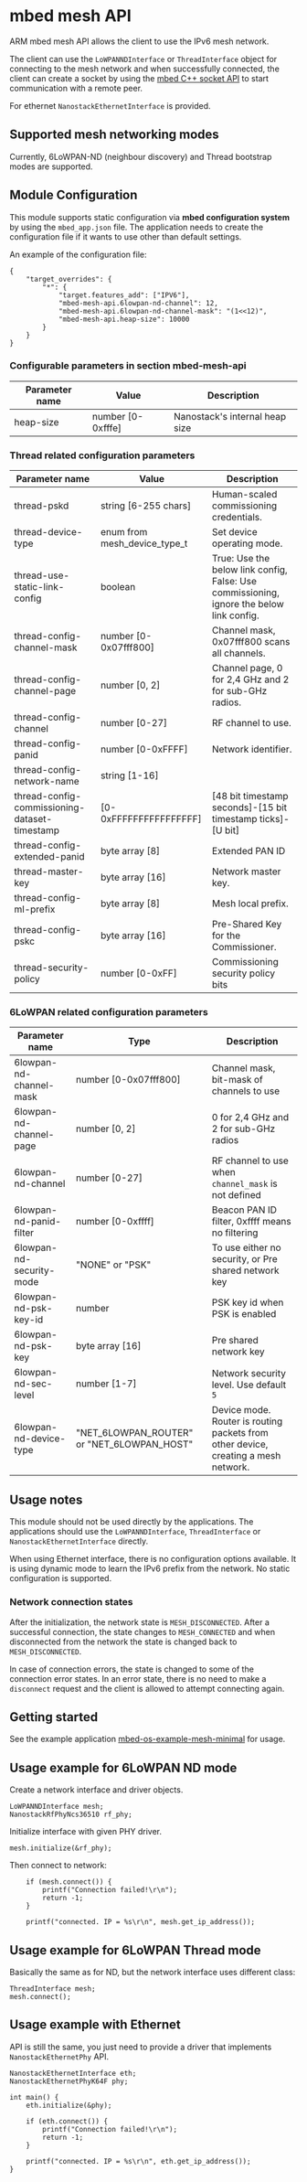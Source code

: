 # mbed mesh API

ARM mbed mesh API allows the client to use the IPv6 mesh network.

The client can use the `LoWPANNDInterface` or `ThreadInterface` object for connecting to the mesh network and when successfully connected, the client can create a socket by using the [mbed C++ socket API](https://developer.mbed.org/teams/NetworkSocketAPI/code/NetworkSocketAPI/docs/tip/) to start communication with a remote peer.

For ethernet `NanostackEthernetInterface` is provided.

## Supported mesh networking modes

Currently, 6LoWPAN-ND (neighbour discovery) and Thread bootstrap modes are supported.

## Module Configuration

This module supports static configuration via **mbed configuration system** by using the `mbed_app.json` file. The application needs to create the configuration file if it wants to use other than default settings.

An example of the configuration file:

```
{
    "target_overrides": {
        "*": {
            "target.features_add": ["IPV6"],
            "mbed-mesh-api.6lowpan-nd-channel": 12,
            "mbed-mesh-api.6lowpan-nd-channel-mask": "(1<<12)",
            "mbed-mesh-api.heap-size": 10000
        }
    }
}
```

### Configurable parameters in section mbed-mesh-api

| Parameter name  | Value         | Description |
| --------------- | ------------- | ----------- |
| heap-size       | number [0-0xfffe] | Nanostack's internal heap size |

### Thread related configuration parameters

| Parameter name  | Value         | Description |
| --------------- | ------------- | ----------- |
| thread-pskd     | string [6-255 chars] | Human-scaled commissioning credentials. |
| thread-device-type | enum from mesh_device_type_t | Set device operating mode. |
| thread-use-static-link-config | boolean | True: Use the below link config, False: Use commissioning, ignore the below link config. |
| thread-config-channel-mask | number [0-0x07fff800] | Channel mask, 0x07fff800 scans all channels. |
| thread-config-channel-page | number [0, 2]| Channel page, 0 for 2,4 GHz and 2 for sub-GHz radios. |
| thread-config-channel      | number [0-27] | RF channel to use. |
| thread-config-panid        | number [0-0xFFFF] | Network identifier. |
| thread-config-network-name | string [1-16] | 
| thread-config-commissioning-dataset-timestamp | [0-0xFFFFFFFFFFFFFFFF] | [48 bit timestamp seconds]-[15 bit timestamp ticks]-[U bit] |
|thread-config-extended-panid | byte array [8] | Extended PAN ID |
| thread-master-key      | byte array [16]| Network master key. |
| thread-config-ml-prefix | byte array [8] | Mesh local prefix. |
| thread-config-pskc      | byte array [16] | Pre-Shared Key for the Commissioner. |
| thread-security-policy | number [0-0xFF] | Commissioning security policy bits |

### 6LoWPAN related configuration parameters

| Parameter name  | Type     | Description |
| --------------- | ---------| ----------- |
| 6lowpan-nd-channel-mask    | number [0-0x07fff800] | Channel mask, bit-mask of channels to use |
| 6lowpan-nd-channel-page   | number [0, 2] | 0 for 2,4 GHz and 2 for sub-GHz radios |
| 6lowpan-nd-channel        | number [0-27] | RF channel to use when `channel_mask` is not defined |
| 6lowpan-nd-panid-filter | number [0-0xffff] | Beacon PAN ID filter, 0xffff means no filtering |
| 6lowpan-nd-security-mode | "NONE" or "PSK" | To use either no security, or Pre shared network key |
| 6lowpan-nd-psk-key-id | number | PSK key id when PSK is enabled |
| 6lowpan-nd-psk-key | byte array [16] | Pre shared network key |
| 6lowpan-nd-sec-level | number [1-7] | Network security level. Use default `5` |
| 6lowpan-nd-device-type | "NET_6LOWPAN_ROUTER" or "NET_6LOWPAN_HOST" | Device mode. Router is routing packets from other device, creating a mesh network. |

## Usage notes

This module should not be used directly by the applications. The applications should use the `LoWPANNDInterface`, `ThreadInterface` or `NanostackEthernetInterface` directly.

When using Ethernet interface, there is no configuration options available. It is using dynamic mode to learn the IPv6 prefix from the network. No static configuration is supported.

### Network connection states

After the initialization, the network state is `MESH_DISCONNECTED`. After a successful connection, the state changes to `MESH_CONNECTED` and when disconnected from the network the state is changed back to `MESH_DISCONNECTED`.

In case of connection errors, the state is changed to some of the connection error states. In an error state, there is no need to make a `disconnect` request and the client is allowed to attempt connecting again.

## Getting started

See the example application [mbed-os-example-mesh-minimal](https://github.com/ARMmbed/mbed-os-example-mesh-minimal) for usage.

## Usage example for 6LoWPAN ND mode

Create a network interface and driver objects.

```
LoWPANNDInterface mesh;
NanostackRfPhyNcs36510 rf_phy;
```

Initialize interface with given PHY driver.

```
mesh.initialize(&rf_phy);
```

Then connect to network:

```
    if (mesh.connect()) {
        printf("Connection failed!\r\n");
        return -1;
    }

    printf("connected. IP = %s\r\n", mesh.get_ip_address());
```

## Usage example for 6LoWPAN Thread mode

Basically the same as for ND, but the network interface uses different class:

```
ThreadInterface mesh;
mesh.connect();
```

## Usage example with Ethernet

API is still the same, you just need to provide a driver that implements `NanostackEthernetPhy` API.

```
NanostackEthernetInterface eth;
NanostackEthernetPhyK64F phy;

int main() {
    eth.initialize(&phy);

    if (eth.connect()) {
        printf("Connection failed!\r\n");
        return -1;
    }

    printf("connected. IP = %s\r\n", eth.get_ip_address());
}
```
